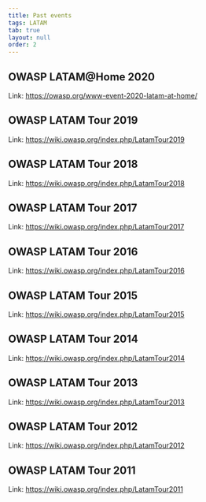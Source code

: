 ```yaml
---
title: Past events
tags: LATAM
tab: true
layout: null
order: 2
---
```


## OWASP LATAM@Home 2020
Link: https://owasp.org/www-event-2020-latam-at-home/

## OWASP LATAM Tour 2019
Link: https://wiki.owasp.org/index.php/LatamTour2019

## OWASP LATAM Tour 2018
Link: https://wiki.owasp.org/index.php/LatamTour2018

## OWASP LATAM Tour 2017
Link: https://wiki.owasp.org/index.php/LatamTour2017

## OWASP LATAM Tour 2016
Link: https://wiki.owasp.org/index.php/LatamTour2016

## OWASP LATAM Tour 2015
Link: https://wiki.owasp.org/index.php/LatamTour2015

## OWASP LATAM Tour 2014
Link: https://wiki.owasp.org/index.php/LatamTour2014

## OWASP LATAM Tour 2013
Link: https://wiki.owasp.org/index.php/LatamTour2013

## OWASP LATAM Tour 2012
Link: https://wiki.owasp.org/index.php/LatamTour2012

## OWASP LATAM Tour 2011
Link: https://wiki.owasp.org/index.php/LatamTour2011
